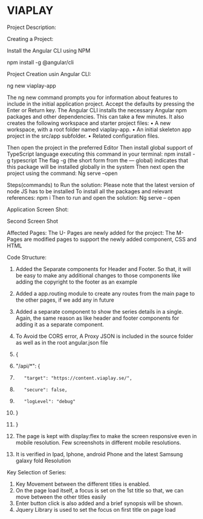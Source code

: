 # VIAPLAY

Project Description:

Creating a Project:

Install the Angular CLI using NPM

npm install -g @angular/cli

Project Creation usin Angular CLI:

ng new viaplay-app

The ng new command prompts you for information about features to include in the initial application project. Accept the defaults by pressing the Enter or Return key.
The Angular CLI installs the necessary Angular npm packages and other dependencies. This can take a few minutes.
It also creates the following workspace and starter project files:
•	A new workspace, with a root folder named viaplay-app.
•	An initial skeleton app project in the src/app subfolder.
•	Related configuration files.

Then open the project in the preferred Editor 
Then install global support of TypeScript language executing this command in your terminal:
npm install -g typescript
The flag -g (the short form from the — global) indicates that this package will be installed globally in the system
Then next open the project using the command:
Ng serve –open

Steps(commands) to Run the solution:
Please note that the latest version of node JS has to be installed
To install all the packages and relevant references:
npm i
Then to run and open the solution:
Ng serve – open

Application Screen Shot:

 


Second Screen Shot

 



Affected Pages:
The U- Pages are newly added for the project: 
The M- Pages are modified pages to support the newly added component, CSS and HTML
 
Code Structure:

1.	Added the Separate components for Header and Footer. So that, it will be easy to make any additional changes to those components like adding the copyright to the footer as an example
2.	Added a app.routing module to create any routes from the main page to the other pages, if we add any in future
3.	Added a separate component to show the series details in a single. Again, the same reason as like header and footer components for adding it as a separate component.



4.	To Avoid tbe CORS error, A Proxy JSON is included in the source folder as well as in the root angular.json file
5.	{
6.	  "/api/*": {
7.	      "target": "https://content.viaplay.se/",
8.	      "secure": false,
9.	      "logLevel": "debug"
10.	  }
11.	}

12.	The page is kept with display:flex to make the screen responsive even in mobile resolution. Few screenshots in different mobile resolutions.
13.	It is verified in Ipad, Iphone, android Phone and the latest Samsung galaxy fold Resolution




         

            


Key Selection of Series:
1.	Key Movement between the different titles is enabled.
2.	On the page load itself, a focus is set on the 1st title so that, we can move between the other titles easily
3.	Enter button click is also added and a brief synopsis will be shown.
4.	Jquery Library is used to set the focus on first title on page load
